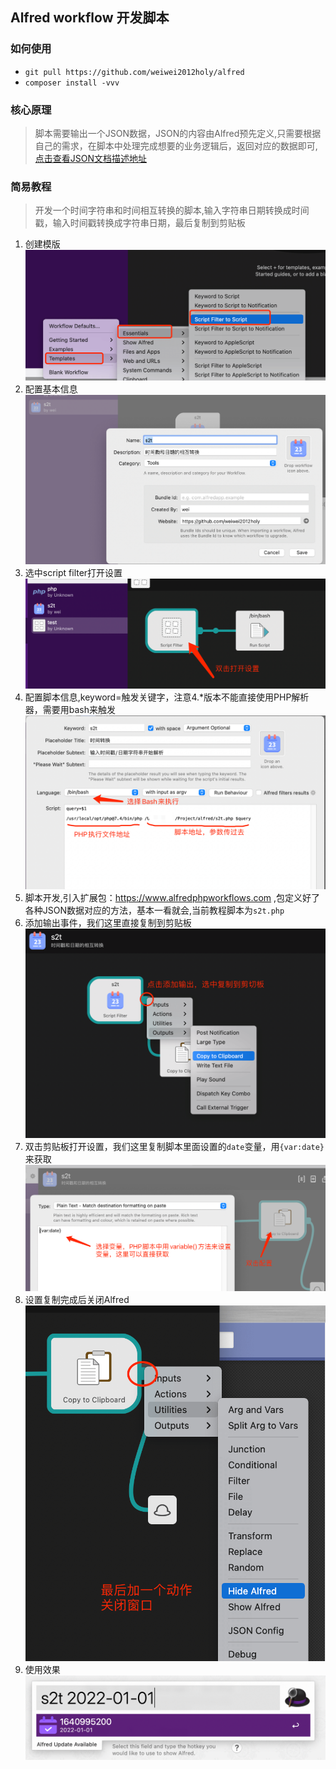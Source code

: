 ## Alfred workflow 开发脚本

### 如何使用

- `git pull https://github.com/weiwei2012holy/alfred`
- `composer install -vvv`

### 核心原理

> 脚本需要输出一个JSON数据，JSON的内容由Alfred预先定义,只需要根据自己的需求，在脚本中处理完成想要的业务逻辑后，返回对应的数据即可,
> [点击查看JSON文档描述地址](https://www.alfredapp.com/help/workflows/inputs/script-filter/json)

### 简易教程

> 开发一个时间字符串和时间相互转换的脚本,输入字符串日期转换成时间戳，输入时间戳转换成字符串日期，最后复制到剪贴板

1. 创建模版
   ![image](attachments/s1.png)
2. 配置基本信息
   ![image](attachments/s2.png)
3. 选中script filter打开设置
   ![image](attachments/s3.png)
4. 配置脚本信息,keyword=触发关键字，注意4.*版本不能直接使用PHP解析器，需要用bash来触发
   ![image](attachments/s4.png)
5. 脚本开发,引入扩展包：https://www.alfredphpworkflows.com
   ,包定义好了各种JSON数据对应的方法，基本一看就会,当前教程脚本为`s2t.php`
6. 添加输出事件，我们这里直接复制到剪贴板
   ![image](attachments/s5.png)
7. 双击剪贴板打开设置，我们这里复制脚本里面设置的`date`变量，用`{var:date}`来获取
   ![image](attachments/s6.png)
8. 设置复制完成后关闭Alfred
   ![image](attachments/s7.png)
9. 使用效果
   ![image](attachments/s8.png)

